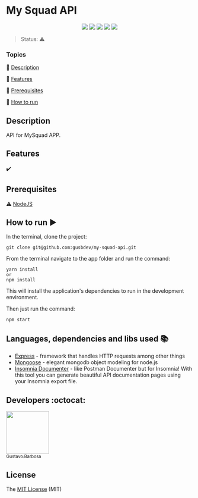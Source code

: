 <h1>My Squad API</h1>

<p align="center">
<img src="https://img.shields.io/static/v1?label=NODEJS&message=Runtime%20Built&color=339933&style=for-the-badge&logo=Node.js"/>
<img src="https://img.shields.io/static/v1?label=MongoDB&message=Runtime%20Built&color=339933&style=for-the-badge&logo=mongodb" />
  <img src="https://img.shields.io/static/v1?label=JAVASCRIPT&message=Language&color=F7DF1E&style=for-the-badge&logo=javascript"/>
  <img src="http://img.shields.io/static/v1?label=STATUS&message=CONCLUIDO&color=GREEN&style=for-the-badge"/>
  <img src="http://img.shields.io/static/v1?label=License&message=MIT&color=green&style=for-the-badge"/>
</p>

> Status: :warning:

### Topics

:small_blue_diamond: [Description](#descrição-do-projeto)

:small_blue_diamond: [Features](#funcionalidades)

:small_blue_diamond: [Prerequisites](#pré-requisitos)

:small_blue_diamond: [How to run](#como-rodar-a-aplicação-arrow_forward)

## Description

<p align="justify">
  API for MySquad APP.
</p>

## Features

:heavy_check_mark:

## Prerequisites

:warning: [NodeJS](https://nodejs.org/en/download/)

## How to run :arrow_forward:

In the terminal, clone the project:

```
git clone git@github.com:gusbdev/my-squad-api.git
```

From the terminal navigate to the app folder and run the command:

```
yarn install
or
npm install
```

This will install the application's dependencies to run in the development environment.

Then just run the command:

```
npm start
```

## Languages, dependencies and libs used :books:

- [Express](https://expressjs.com/) - framework that handles HTTP requests among other things
- [Mongoose](https://mongoosejs.com/) - elegant mongodb object modeling for node.js
- [Insomnia Documenter](https://github.com/jozsefsallai/insomnia-documenter) - like Postman Documenter but for Insomnia! With this tool you can generate beautiful API documentation pages using your Insomnia export file.

## Developers :octocat:

[<img src="https://avatars2.githubusercontent.com/u/44094756?s=460&u=a2a2631e8eb8f5f5cdff75121eb422188a64bb85&v=4" width=115><br><sub>Gustavo Barbosa</sub>](https://github.com/gusbdev)

## License

The [MIT License]() (MIT)
